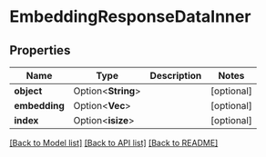 # EmbeddingResponseDataInner

## Properties

Name | Type | Description | Notes
------------ | ------------- | ------------- | -------------
**object** | Option<**String**> |  | [optional]
**embedding** | Option<**Vec<f64>**> |  | [optional]
**index** | Option<**isize**> |  | [optional]

[[Back to Model list]](../README.md#documentation-for-models) [[Back to API list]](../README.md#documentation-for-api-endpoints) [[Back to README]](../README.md)


